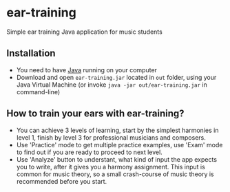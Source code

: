 # ear-training
Simple ear training Java application for music students

## Installation
* You need to have [Java](https://www.java.com/en/download/) running on your computer
* Download and open `ear-training.jar` located in `out` folder, using your Java Virtual Machine (or invoke `java -jar out/ear-training.jar` in command-line) 

## How to train your ears with ear-training?
* You can achieve 3 levels of learning, start by the simplest harmonies in level 1, finish by level 3 for professional musicians and composers.
* Use 'Practice' mode to get multiple practice examples, use 'Exam' mode to find out if you are ready to proceed to next level.
* Use 'Analyze' button to understant, what kind of input the app expects you to write, after it gives you a harmony assignment. 
This input is common for music theory, so a small crash-course of music theory is recommended before you start.
